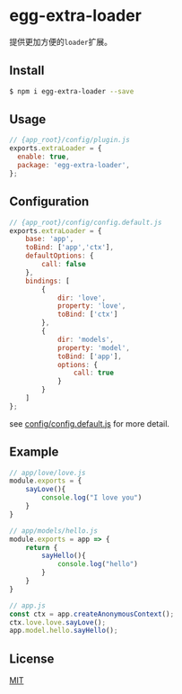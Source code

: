 # egg-extra-loader
提供更加方便的`loader`扩展。

## Install

```bash
$ npm i egg-extra-loader --save
```

## Usage

```js
// {app_root}/config/plugin.js
exports.extraLoader = {
  enable: true,
  package: 'egg-extra-loader',
};
```

## Configuration

```js
// {app_root}/config/config.default.js
exports.extraLoader = {
    base: 'app',
    toBind: ['app','ctx'],
    defaultOptions: {
        call: false
    },
    bindings: [
        {
            dir: 'love',
            property: 'love',
            toBind: ['ctx']
        },
        {
            dir: 'models',
            property: 'model',
            toBind: ['app'],
            options: {
                call: true
            }
        }
    ]
};
```

see [config/config.default.js](config/config.default.js) for more detail.

## Example

```js
// app/love/love.js
module.exports = {
    sayLove(){
        console.log("I love you")
    }
}

// app/models/hello.js
module.exports = app => {
    return {
        sayHello(){
            console.log("hello")
        }
    }
}

// app.js
const ctx = app.createAnonymousContext();
ctx.love.love.sayLove();
app.model.hello.sayHello();
```
## License

[MIT](LICENSE)
